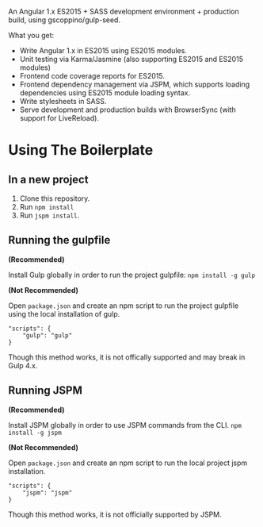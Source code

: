 An Angular 1.x ES2015 + SASS development environment + production build,
using gscoppino/gulp-seed.

What you get:
* Write Angular 1.x in ES2015 using ES2015 modules.
* Unit testing via Karma/Jasmine (also supporting ES2015 and ES2015 modules)
* Frontend code coverage reports for ES2015.
* Frontend dependency management via JSPM, which supports loading dependencies
  using ES2015 module loading syntax.
* Write stylesheets in SASS.
* Serve development and production builds with BrowserSync (with support for LiveReload).

# Using The Boilerplate

## In a new project

1. Clone this repository.
2. Run `npm install`
3. Run `jspm install`.

## Running the gulpfile

**(Recommended)**

Install Gulp globally in order to run the project gulpfile:
`npm install -g gulp`

**(Not Recommended)**

Open `package.json` and create an npm script to run the project gulpfile
using the local installation of gulp.
```
"scripts": {
    "gulp": "gulp"
}
```
Though this method works, it is not offically supported and may break
in Gulp 4.x.

## Running JSPM

**(Recommended)**

Install JSPM globally in order to use JSPM commands from the CLI.
`npm install -g jspm`

**(Not Recommended)**

Open `package.json` and create an npm script to run the local project
jspm installation.
```
"scripts": {
    "jspm": "jspm"
}
```

Though this method works, it is not officially supported by JSPM.